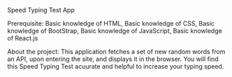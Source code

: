 Speed Typing Test App

Prerequisite: Basic knowledge of HTML, Basic knowledge of CSS, Basic knowledge of BootStrap, Basic knowledge of JavaScript, Basic knowledge of React.js

About the project: This application fetches a set of new random words from an API, upon entering the site, and displays it in the browser. You will find this Speed Typing Test acuurate and helpful to increase your typing speed.